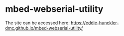# mbed-webserial-utility

The site can be accessed here: https://eddie-hunckler-dmc.github.io/mbed-webserial-utility/

